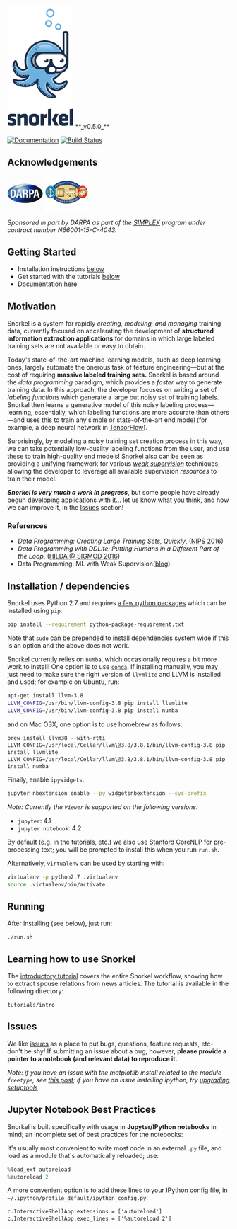 <img src="figs/logo_01.png" width="150"/>
**_v0.5.0_**

[![Documentation](https://readthedocs.org/projects/snorkel/badge/?version=master)](http://snorkel.readthedocs.io/en/latest/)
[![Build Status](https://travis-ci.org/HazyResearch/snorkel.svg?branch=master)](https://travis-ci.org/HazyResearch/snorkel)

## Acknowledgements
<img src="figs/darpa.JPG" width="80" height="80" />
<img src="figs/ONR.jpg" width="100" height="80" />

*Sponsored in part by DARPA as part of the [SIMPLEX](http://www.darpa.mil/program/simplifying-complexity-in-scientific-discovery) program under contract number N66001-15-C-4043.*

## Getting Started

* Installation instructions [below](#installation--dependencies)
* Get started with the tutorials [below](#learning-how-to-use-snorkel)
* Documentation [here](http://snorkel.readthedocs.io/en/latest/)

## Motivation
Snorkel is a system for rapidly _creating, modeling, and managing_ training data, currently focused on accelerating the development of **structured information extraction applications** for domains in which large labeled training sets are not available or easy to obtain.

Today's state-of-the-art machine learning models, such as deep learning ones, largely automate the onerous task of feature engineering&mdash;but at the cost of requiring **massive labeled training sets.** Snorkel is based around the _data programming_ paradigm, which provides a _faster_ way to generate training data. In this approach, the developer focuses on writing a set of _labeling functions_ which generate a large but noisy set of training labels. Snorkel then learns a generative model of this noisy labeling process&mdash;learning, essentially, which labeling functions are more accurate than others&mdash;and uses this to train any simple or state-of-the-art end model (for example, a deep neural network in [TensorFlow](tensorflow.org)).

Surprisingly, by modeling a noisy training set creation process in this way, we can take potentially low-quality labeling functions from the user, and use these to train high-quality end models! Snorkel also can be seen as providing a unifying framework for various [_weak supervision_](http://hazyresearch.github.io/snorkel/blog/weak_supervision.html) techniques, allowing the developer to leverage all available supervision _resources_ to train their model.

**_Snorkel is very much a work in progress_**, but some people have already begun developing applications with it... let us know what you think, and how we can improve it, in the [Issues](https://github.com/HazyResearch/snorkel/issues) section!

### References
* _Data Programming: Creating Large Training Sets, Quickly_, ([NIPS 2016](https://papers.nips.cc/paper/6523-data-programming-creating-large-training-sets-quickly))
* _Data Programming with DDLite: Putting Humans in a Different Part of the Loop_, ([HILDA @ SIGMOD 2016](http://cs.stanford.edu/people/chrismre/papers/DDL_HILDA_2016.pdf))
* Data Programming: ML with Weak Supervision([blog](http://hazyresearch.github.io/snorkel/blog/weak_supervision.html))

## Installation / dependencies

Snorkel uses Python 2.7 and requires [a few python packages](python-package-requirement.txt) which can be installed using `pip`:
```bash
pip install --requirement python-package-requirement.txt
```
Note that `sudo` can be prepended to install dependencies system wide if this is an option and the above does not work.

Snorkel currently relies on `numba`, which occasionally requires a bit more work to install! One option is to use [`conda`](https://www.continuum.io/downloads). If installing manually, you may just need to make sure the right version of `llvmlite` and LLVM is installed and used; for example on Ubuntu, run:
```bash
apt-get install llvm-3.8
LLVM_CONFIG=/usr/bin/llvm-config-3.8 pip install llvmlite
LLVM_CONFIG=/usr/bin/llvm-config-3.8 pip install numba
```
and on Mac OSX, one option is to use homebrew as follows:
```
brew install llvm38 --with-rtti
LLVM_CONFIG=/usr/local/Cellar/llvm\@3.8/3.8.1/bin/llvm-config-3.8 pip install llvmlite
LLVM_CONFIG=/usr/local/Cellar/llvm\@3.8/3.8.1/bin/llvm-config-3.8 pip install numba
```

Finally, enable `ipywidgets`:
```bash
jupyter nbextension enable --py widgetsnbextension --sys-prefix
```

_Note: Currently the `Viewer` is supported on the following versions:_
* `jupyter`: 4.1
* `jupyter notebook`: 4.2

By default (e.g. in the tutorials, etc.) we also use [Stanford CoreNLP](http://stanfordnlp.github.io/CoreNLP/) for pre-processing text; you will be prompted to install this when you run `run.sh`.

Alternatively, `virtualenv` can be used by starting with:
```bash
virtualenv -p python2.7 .virtualenv
source .virtualenv/bin/activate
```

## Running
After installing (see below), just run:
```
./run.sh
```

## Learning how to use Snorkel
The [introductory tutorial](https://github.com/HazyResearch/snorkel/tree/master/tutorials/intro) covers the entire Snorkel workflow, showing how to extract spouse relations from news articles.
The tutorial is available in the following directory:
```
tutorials/intro
```

## Issues
We like [issues](https://github.com/HazyResearch/snorkel/issues) as a place to put bugs, questions, feature requests, etc- don't be shy!
If submitting an issue about a bug, however, **please provide a pointer to a notebook (and relevant data) to reproduce it.**

*Note: if you have an issue with the matplotlib install related to the module `freetype`, see [this post](http://stackoverflow.com/questions/20533426/ubuntu-running-pip-install-gives-error-the-following-required-packages-can-no); if you have an issue installing ipython, try [upgrading setuptools](http://stackoverflow.com/questions/35943606/error-on-installing-ipython-for-python-3-sys-platform-darwin-and-platform)*

## Jupyter Notebook Best Practices

Snorkel is built specifically with usage in **Jupyter/IPython notebooks** in mind; an incomplete set of best practices for the notebooks:

It's usually most convenient to write most code in an external `.py` file, and load as a module that's automatically reloaded; use:
```python
%load_ext autoreload
%autoreload 2
```
A more convenient option is to add these lines to your IPython config file, in `~/.ipython/profile_default/ipython_config.py`:
```
c.InteractiveShellApp.extensions = ['autoreload']     
c.InteractiveShellApp.exec_lines = ['%autoreload 2']
```
